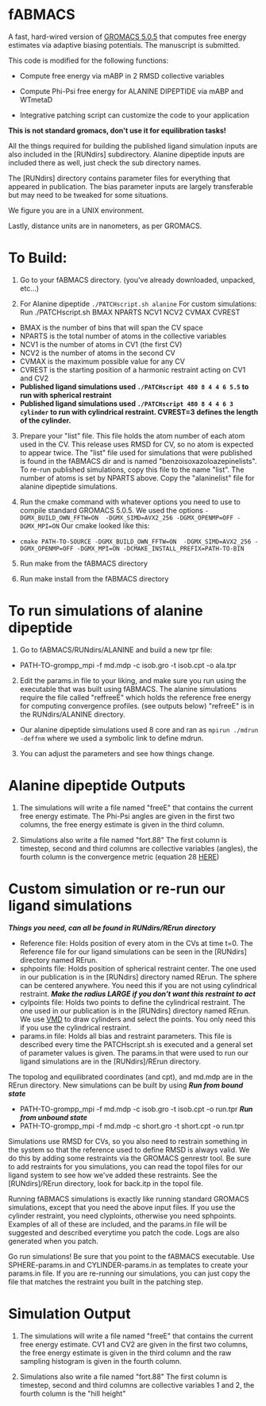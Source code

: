 # fABMACS
A fast, hard-wired version of [GROMACS 5.0.5] that computes free energy estimates via adaptive biasing potentials. The manuscript is submitted.

This code is modified for the following functions:

- Compute free energy via mABP in 2 RMSD collective variables

- Compute Phi-Psi free energy for ALANINE DIPEPTIDE via mABP and WTmetaD

- Integrative patching script can customize the code to your application

**This is not standard gromacs, don't use it for equilibration tasks!**

All the things required for building the published ligand simulation inputs are also included in the [RUNdirs] subdirectory. Alanine dipeptide inputs are included there as well, just check the sub directory names.

The [RUNdirs] directory contains parameter files for everything that appeared in publication. The bias parameter inputs are largely transferable but may need to be tweaked for some situations.

We figure you are in a UNIX environment.

Lastly, distance units are in nanometers, as per GROMACS.

# To Build:
1. Go to your fABMACS directory. (you've already downloaded, unpacked, etc...)

2. For Alanine dipeptide ```./PATCHscript.sh alanine``` For custom simulations: Run ./PATCHscript.sh BMAX NPARTS NCV1 NCV2 CVMAX CVREST

 - BMAX is the number of bins that will span the CV space
 - NPARTS is the total number of atoms in the collective variables
 - NCV1 is the number of atoms in CV1 (the first CV)
 - NCV2 is the number of atoms in the second CV
 - CVMAX is the maximum possible value for any CV
 - CVREST is the starting position of a harmonic restraint acting on CV1 and CV2
 - **Published ligand simulations used ```./PATCHscript 480 8 4 4 6 5.5``` to run with spherical restraint** 
 - **Published ligand simulations used ```./PATCHscript 480 8 4 4 6 3 cylinder``` to run with cylindrical restraint. CVREST=3 defines the length of the cylinder.** 

3. Prepare your "list" file. This file holds the atom number of each atom used in the CV. This release uses RMSD for CV, so no atom is expected to appear twice. The "list" file used for simulations that were published is found in the fABMACS dir and is named "benzoisoxazoloazepinelists". To re-run published simulations, copy this file to the name "list". The number of atoms is set by NPARTS above. Copy the "alaninelist" file for alanine dipeptide simulations.

4. Run the cmake command with whatever options you need to use to compile standard GROMACS 5.0.5. We used the options ```-DGMX_BUILD_OWN_FFTW=ON  -DGMX_SIMD=AVX2_256 -DGMX_OPENMP=OFF -DGMX_MPI=ON``` Our cmake looked like this:

 - ```cmake PATH-TO-SOURCE -DGMX_BUILD_OWN_FFTW=ON  -DGMX_SIMD=AVX2_256 -DGMX_OPENMP=OFF -DGMX_MPI=ON -DCMAKE_INSTALL_PREFIX=PATH-TO-BIN```

5. Run make from the fABMACS directory

6. Run make install from the fABMACS directory


# To run simulations of alanine dipeptide
1. Go to fABMACS/RUNdirs/ALANINE and build a new tpr file:
 - PATH-TO-grompp_mpi -f md.mdp -c isob.gro -t isob.cpt -o ala.tpr

2. Edit the params.in file to your liking, and make sure you run using the executable that was built using fABMACS. The alanine simulations require the file called "reffreeE" which holds the reference free energy for computing convergence profiles. (see outputs below) "refreeE" is in the RUNdirs/ALANINE directory.

 - Our alanine dipeptide simulations used 8 core and ran as ```mpirun ./mdrun -deffnm``` where we used a symbolic link to define mdrun.

3. You can adjust the parameters and see how things change. 

# Alanine dipeptide Outputs

1. The simulations will write a file named "freeE" that contains the current free energy estimate. The Phi-Psi angles are given in the first two columns, the free energy estimate is given in the third column.

2. Simulations also write a file named "fort.88" The first column is timestep, second and third columns are collective variables (angles), the fourth column is the convergence metric (equation 28 [HERE])

# Custom simulation or re-run our ligand simulations
***Things you need, can all be found in RUNdirs/RErun directory***

- Reference file: Holds position of every atom in the CVs at time t=0. The Reference file for our ligand simulations can be seen in the [RUNdirs] directory named RErun.
- sphpoints file: Holds position of spherical restraint center. The one used in our publication is in the [RUNdirs] directory named RErun. The sphere can be centered anywhere. You need this if you are not using cylindrical restraint. ***Make the radius LARGE if you don't want this restraint to act***
- cylpoints file: Holds two points to define the cylindrical restraint. The one used in our publication is in the [RUNdirs] directory named RErun. We use [VMD] to draw cylinders and select the points. You only need this if you use the cylindrical restraint.
- params.in file: Holds all bias and restraint parameters. This file is described every time the PATCHscript.sh is executed and a general set of parameter values is given. The params.in that were used to run our ligand simulations are in the [RUNdirs]/RErun directory. 

The topolog and equilibrated coordinates (and cpt), and md.mdp are in the RErun directory. New simulations can be built by using 
***Run from bound state***
 - PATH-TO-grompp_mpi -f md.mdp -c isob.gro -t isob.cpt -o run.tpr
***Run from unbound state***
 - PATH-TO-grompp_mpi -f md.mdp -c short.gro -t short.cpt -o run.tpr

Simulations use RMSD for CVs, so you also need to restrain something in the system so that the reference used to define RMSD is always valid. We do this by adding some restraints via the GROMACS genrestr tool. Be sure to add restraints for you simulations, you can read the topol files for our ligand system to see how we've added these restraints. See the [RUNdirs]/RErun directory, look for back.itp in the topol file.

Running fABMACS simulations is exactly like running standard GROMACS simulations, except that you need the above input files. If you use the cylinder restraint, you need clyploints, otherwise you need sphpoints. Examples of all of these are included, and the params.in file will be suggested and described everytime you patch the code. Logs are also generated when you patch.

Go run simulations! Be sure that you point to the fABMACS executable. Use SPHERE-params.in and CYLINDER-params.in as templates to create your params.in file. If you are re-running our simulations, you can just copy the file that matches the restraint you built in the patching step.

# Simulation Output
1. The simulations will write a file named "freeE" that contains the current free energy estimate. CV1 and CV2 are given in the first two columns, the free energy estimate is given in the third column and the raw sampling histogram is given in the fourth column.

2. Simulations also write a file named "fort.88" The first column is timestep, second and third columns are collective variables 1 and 2, the fourth column is the "hill height"

[GROMACS 5.0.5]: https://github.com/gromacs/gromacs/releases/tag/v5.0.5
[VMD]: http://www.ks.uiuc.edu/Research/vmd/
[HERE]: http://scitation.aip.org/content/aip/journal/jcp/143/23/10.1063/1.4937939